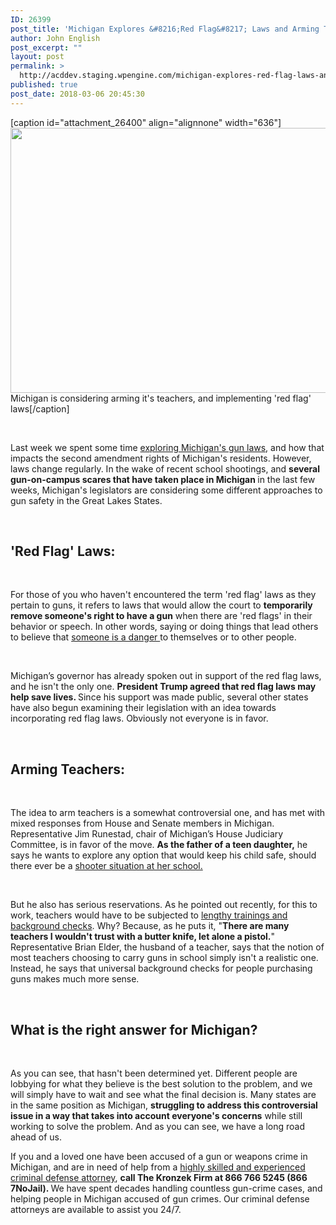 ```yaml
---
ID: 26399
post_title: 'Michigan Explores &#8216;Red Flag&#8217; Laws and Arming Teachers!'
author: John English
post_excerpt: ""
layout: post
permalink: >
  http://acddev.staging.wpengine.com/michigan-explores-red-flag-laws-and-arming-teachers.html
published: true
post_date: 2018-03-06 20:45:30
---
```

[caption id="attachment_26400" align="alignnone" width="636"]<img class=" wp-image-26400" src="http://acddev.staging.wpengine.com/wp-content/uploads/2018/03/canstockphoto12952967-300x200.jpg" alt="" width="636" height="424" /> Michigan is considering arming it's teachers, and implementing 'red flag' laws[/caption]

&nbsp;

<span style="font-weight: 400;">Last week we spent some time </span><a href="https://acddev.staging.wpengine.com/gun-control-michigan-facts-part-1.html"><span style="font-weight: 400;">exploring Michigan's gun laws</span></a><span style="font-weight: 400;">, and how that impacts the second amendment rights of Michigan's residents. However, laws change regularly. In the wake of recent school shootings, and </span><b>several gun-on-campus scares that have taken place in Michigan </b><span style="font-weight: 400;">in the last few weeks, Michigan's legislators are considering some different approaches to gun safety in the Great Lakes States.</span>

&nbsp;
<h2><b>'Red Flag' Laws:</b></h2>
&nbsp;

<span style="font-weight: 400;">For those of you who haven't encountered the term 'red flag' laws as they pertain to guns, it refers to laws that would allow the court to </span><b>temporarily remove someone's right to have a gun</b><span style="font-weight: 400;"> when there are 'red flags' in their behavior or speech. In other words, saying or doing things that lead others to believe that </span><a href="https://acddev.staging.wpengine.com/michigan-armed-robbery-attorney.html"><span style="font-weight: 400;">someone is a danger </span></a><span style="font-weight: 400;">to themselves or to other people.</span>

&nbsp;

<span style="font-weight: 400;">Michigan’s governor has already spoken out in support of the red flag laws, and he isn't the only one. </span><b>President Trump agreed that red flag laws may help save lives. </b><span style="font-weight: 400;">Since his support was made public, several other states have also begun examining their legislation with an idea towards incorporating red flag laws. Obviously not everyone is in favor.</span>

&nbsp;
<h2><b>Arming Teachers:</b></h2>
&nbsp;

<span style="font-weight: 400;">The idea to arm teachers is a somewhat controversial one, and has met with mixed responses from House and Senate members in Michigan. Representative Jim Runestad, chair of Michigan’s House Judiciary Committee, is in favor of the move. </span><b>As the father of a teen daughter,</b><span style="font-weight: 400;"> he says he wants to explore any option that would keep his child safe, should there ever be a </span><a href="https://acddev.staging.wpengine.com/illegal-discharge-of-a-firearm-in-michigan.html"><span style="font-weight: 400;">shooter situation at her school.</span></a>

&nbsp;

<span style="font-weight: 400;">But he also has serious reservations. As he pointed out recently, for this to work, teachers would have to be subjected to </span><a href="https://acddev.staging.wpengine.com/gun-right-restoration.html"><span style="font-weight: 400;">lengthy trainings and background checks</span></a><span style="font-weight: 400;">. Why? Because, as he puts it, "</span><b>There are many teachers I wouldn't trust with a butter knife, let alone a pistol.</b><span style="font-weight: 400;">" Representative Brian Elder, the husband of a teacher, says that the notion of most teachers choosing to carry guns in school simply isn't a realistic one. Instead, he says that universal background checks for people purchasing guns makes much more sense. </span>

&nbsp;
<h2><b>What is the right answer for Michigan?</b></h2>
&nbsp;

<span style="font-weight: 400;">As you can see, that hasn't been determined yet. Different people are lobbying for what they believe is the best solution to the problem, and we will simply have to wait and see what the final decision is. Many states are in the same position as Michigan, </span><b>struggling to address this controversial issue in a way that takes into account everyone's concerns</b><span style="font-weight: 400;"> while still working to solve the problem. And as you can see, we have a long road ahead of us.</span>

<span style="font-weight: 400;">If you and a loved one have been accused of a gun or weapons crime in Michigan, and are in need of help from a </span><a href="https://acddev.staging.wpengine.com/trial-attorneys.html"><span style="font-weight: 400;">highly skilled and experienced criminal defense attorney</span></a><span style="font-weight: 400;">, </span><b>call The Kronzek Firm at 866 766 5245 (866 7NoJail). </b><span style="font-weight: 400;">We have spent decades handling countless gun-crime cases, and helping people in Michigan accused of gun crimes. Our criminal defense attorneys are available to assist you 24/7. </span>